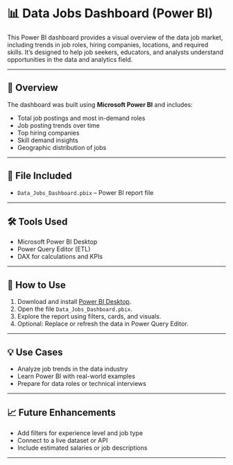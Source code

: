 # 📊 Data Jobs Dashboard (Power BI)

This Power BI dashboard provides a visual overview of the data job market, including trends in job roles, hiring companies, locations, and required skills. It’s designed to help job seekers, educators, and analysts understand opportunities in the data and analytics field.

---

## 📌 Overview

The dashboard was built using **Microsoft Power BI** and includes:
- Total job postings and most in-demand roles
- Job posting trends over time
- Top hiring companies
- Skill demand insights
- Geographic distribution of jobs

---

## 📂 File Included

- `Data_Jobs_Dashboard.pbix` – Power BI report file

---

## 🛠 Tools Used

- Microsoft Power BI Desktop  
- Power Query Editor (ETL)  
- DAX for calculations and KPIs  

---

## 🚀 How to Use

1. Download and install [Power BI Desktop](https://powerbi.microsoft.com/desktop).
2. Open the file `Data_Jobs_Dashboard.pbix`.
3. Explore the report using filters, cards, and visuals.
4. Optional: Replace or refresh the data in Power Query Editor.

---

## 💡 Use Cases

- Analyze job trends in the data industry  
- Learn Power BI with real-world examples  
- Prepare for data roles or technical interviews  

---

## 📈 Future Enhancements

- Add filters for experience level and job type  
- Connect to a live dataset or API  
- Include estimated salaries or job descriptions  

---


